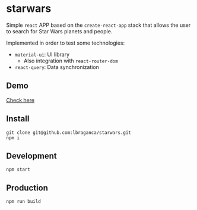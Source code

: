 # starwars

Simple `react` APP based on the `create-react-app` stack that allows the user to search for Star Wars planets and people.

Implemented in order to test some technologies:

* `material-ui`: UI library
  * Also integration with `react-router-dom`
* `react-query`: Data synchronization

## Demo

[Check here](https://sad-murdock-d616d6.netlify.app/)

## Install

```
git clone git@github.com:lbraganca/starwars.git
npm i
```

## Development

```
npm start
```

## Production

```
npm run build
```
